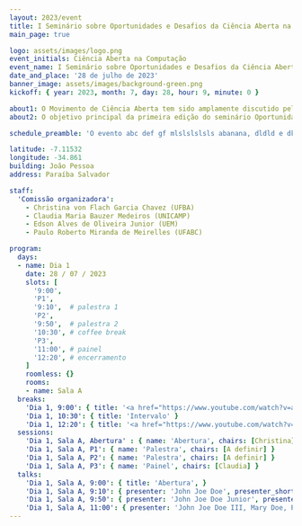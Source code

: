 ```yaml
---
layout: 2023/event
title: I Seminário sobre Oportunidades e Desafios da Ciência Aberta na Computação
main_page: true

logo: assets/images/logo.png
event_initials: Ciência Aberta na Computação
event_name: I Seminário sobre Oportunidades e Desafios da Ciência Aberta na Computação
date_and_place: '28 de julho de 2023'
banner_image: assets/images/background-green.png
kickoff: { year: 2023, month: 7, day: 28, hour: 9, minute: 0 }

about1: O Movimento de Ciência Aberta tem sido amplamente discutido pela comunidade científica internacional, porém ainda é pouco conhecido pela comunidade brasileira de Computação. O termo Ciência Aberta parte do pressuposto que a ciência é um bem comum, e que todos os insumos, processos e resultados associados a alguma atividade de pesquisa devem ser públicos e abertos a todos, respeitando-se restrições éticas e legais. A ideia principal é que a prática científica exige colaboração entre todos os atores envolvidos na atividade de pesquisa (pesquisadores, financiadores, legisladores, gestores, dentre outros). A colaboração se estende a toda a Sociedade, a principal beneficiária dos resultados do avanço no conhecimento científico.
about2: O objetivo principal da primeira edição do seminário Oportunidades e Desafios da Ciência Aberta na Computação é apresentar princípios, oportunidades e desafios da Ciência Aberta para a comunidade da SBC e discutir como a SBC pode contribuir para sua disseminação e implantação no Brasil.

schedule_preamble: 'O evento abc def gf mlslslslsls abanana, dldld e dkdkd.' 

latitude: -7.11532
longitude: -34.861
building: João Pessoa
address: Paraíba Salvador

staff:
  'Comissão organizadora':
    - Christina von Flach Garcia Chavez (UFBA)
    - Claudia Maria Bauzer Medeiros (UNICAMP)
    - Edson Alves de Oliveira Junior (UEM)
    - Paulo Roberto Miranda de Meirelles (UFABC)

program:
  days:
  - name: Dia 1
    date: 28 / 07 / 2023
    slots: [
      '9:00', 
      'P1',
      '9:10',  # palestra 1
      'P2',
      '9:50',  # palestra 2
      '10:30', # coffee break
      'P3',
      '11:00', # painel
      '12:20', # encerramento
    ]
    roomless: {}
    rooms:
    - name: Sala A
  breaks:
    'Dia 1, 9:00': { title: '<a href="https://www.youtube.com/watch?v=anWIwZFHQQM"><i class="fa fa-video-camera"></i></a>&nbsp;Abertura' }
    'Dia 1, 10:30': { title: 'Intervalo' }
    'Dia 1, 12:20': { title: '<a href="https://www.youtube.com/watch?v=anWIwZFHQQM"><i class="fa fa-video-camera"></i></a>&nbsp;Encerramento' }
  sessions:
    'Dia 1, Sala A, Abertura' : { name: 'Abertura', chairs: [Christina] }
    'Dia 1, Sala A, P1': { name: 'Palestra', chairs: [A definir] }
    'Dia 1, Sala A, P2': { name: 'Palestra', chairs: [A definir] }
    'Dia 1, Sala A, P3': { name: 'Painel', chairs: [Claudia] }
  talks:
    'Dia 1, Sala A, 9:00': { title: 'Abertura', }
    'Dia 1, Sala A, 9:10': { presenter: 'John Joe Doe', presenter_short: 'John Doe', title: 'Ciência Aberta: Oportunidades e Desafios', bio: 'John is gssgs sgs', abstract: 'Abstract 1 bla bla bla bla bla 1', }
    'Dia 1, Sala A, 9:50': { presenter: 'John Joe Doe Junior', presenter_short: 'John Doe Jr', title: 'Ciência Aberta e a P&D em Computação', bio: 'John Junior is gssgs sgs', abstract: 'Abstract 2 bla bla bla bla bla', }
    'Dia 1, Sala A, 11:00': { presenter: 'John Joe Doe III, Mary Doe, Peter Doe', presenter_short: 'John Doe III, Mary Doe, Peter Doe', title: 'Ciência Aberta e a SBC ', abstract: 'Este painel ... bla bla bla bla bla', }
---
```


